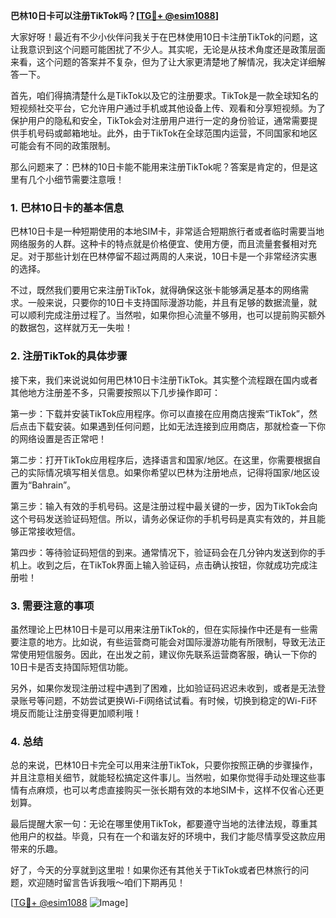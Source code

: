 **巴林10日卡可以注册TikTok吗？[[TG💪+ @esim1088](https://t.me/s/esim1088)]**

大家好呀！最近有不少小伙伴问我关于在巴林使用10日卡注册TikTok的问题，这让我意识到这个问题可能困扰了不少人。其实呢，无论是从技术角度还是政策层面来看，这个问题的答案并不复杂，但为了让大家更清楚地了解情况，我决定详细解答一下。

首先，咱们得搞清楚什么是TikTok以及它的注册要求。TikTok是一款全球知名的短视频社交平台，它允许用户通过手机或其他设备上传、观看和分享短视频。为了保护用户的隐私和安全，TikTok会对注册用户进行一定的身份验证，通常需要提供手机号码或邮箱地址。此外，由于TikTok在全球范围内运营，不同国家和地区可能会有不同的政策限制。

那么问题来了：巴林的10日卡能不能用来注册TikTok呢？答案是肯定的，但是这里有几个小细节需要注意哦！

### 1. 巴林10日卡的基本信息

巴林10日卡是一种短期使用的本地SIM卡，非常适合短期旅行者或者临时需要当地网络服务的人群。这种卡的特点就是价格便宜、使用方便，而且流量套餐相对充足。对于那些计划在巴林停留不超过两周的人来说，10日卡是一个非常经济实惠的选择。

不过，既然我们要用它来注册TikTok，就得确保这张卡能够满足基本的网络需求。一般来说，只要你的10日卡支持国际漫游功能，并且有足够的数据流量，就可以顺利完成注册过程了。当然啦，如果你担心流量不够用，也可以提前购买额外的数据包，这样就万无一失啦！

### 2. 注册TikTok的具体步骤

接下来，我们来说说如何用巴林10日卡注册TikTok。其实整个流程跟在国内或者其他地方注册差不多，只需要按照以下几步操作即可：

第一步：下载并安装TikTok应用程序。你可以直接在应用商店搜索“TikTok”，然后点击下载安装。如果遇到任何问题，比如无法连接到应用商店，那就检查一下你的网络设置是否正常吧！

第二步：打开TikTok应用程序后，选择语言和国家/地区。在这里，你需要根据自己的实际情况填写相关信息。如果你希望以巴林为注册地点，记得将国家/地区设置为“Bahrain”。

第三步：输入有效的手机号码。这是注册过程中最关键的一步，因为TikTok会向这个号码发送验证码短信。所以，请务必保证你的手机号码是真实有效的，并且能够正常接收短信。

第四步：等待验证码短信的到来。通常情况下，验证码会在几分钟内发送到你的手机上。收到之后，在TikTok界面上输入验证码，点击确认按钮，你就成功完成注册啦！

### 3. 需要注意的事项

虽然理论上巴林10日卡是可以用来注册TikTok的，但在实际操作中还是有一些需要注意的地方。比如说，有些运营商可能会对国际漫游功能有所限制，导致无法正常使用短信服务。因此，在出发之前，建议你先联系运营商客服，确认一下你的10日卡是否支持国际短信功能。

另外，如果你发现注册过程中遇到了困难，比如验证码迟迟未收到，或者是无法登录账号等问题，不妨尝试更换Wi-Fi网络试试看。有时候，切换到稳定的Wi-Fi环境反而能让注册变得更加顺利哦！

### 4. 总结

总的来说，巴林10日卡完全可以用来注册TikTok，只要你按照正确的步骤操作，并且注意相关细节，就能轻松搞定这件事儿。当然啦，如果你觉得手动处理这些事情有点麻烦，也可以考虑直接购买一张长期有效的本地SIM卡，这样不仅省心还更划算。

最后提醒大家一句：无论在哪里使用TikTok，都要遵守当地的法律法规，尊重其他用户的权益。毕竟，只有在一个和谐友好的环境中，我们才能尽情享受这款应用带来的乐趣。

好了，今天的分享就到这里啦！如果你还有其他关于TikTok或者巴林旅行的问题，欢迎随时留言告诉我哦～咱们下期再见！

[[TG💪+ @esim1088](https://t.me/s/esim1088) ![Image](https://i.postimg.cc/4NQfJmqS/Snipaste-2025-05-13-00-14-12.png)]